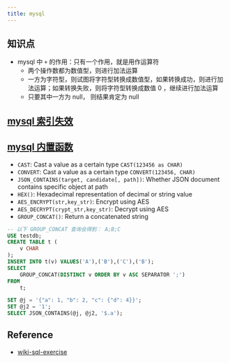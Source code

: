 ```yaml
---
title: mysql
---
```


## 知识点

- mysql 中 `+` 的作用：只有一个作用，就是用作运算符
    - 两个操作数都为数值型，则进行加法运算
    - 一方为字符型，则试图将字符型转换成数值型，如果转换成功，则进行加法运算；如果转换失败，则将字符型转换成数值 0 ，继续进行加法运算
    - 只要其中一方为 null， 则结果肯定为 null

## [mysql 索引失效](https://segmentfault.com/a/1190000021464570)

## [mysql 内置函数](https://dev.mysql.com/doc/refman/5.7/en/built-in-function-reference.html)

- `CAST`: Cast a value as a certain type   `CAST(123456 as CHAR)`
- `CONVERT`: Cast a value as a certain type `CONVERT(123456, CHAR)`
- `JSON_CONTAINS(target, candidate[, path])`: Whether JSON document contains specific object at path
- `HEX()`:	Hexadecimal representation of decimal or string value
- `AES_ENCRYPT(str,key_str)`:	Encrypt using AES
- `AES_DECRYPT(crypt_str,key_str)`: Decrypt using AES
- `GROUP_CONCAT()`:	Return a concatenated string
```sql
-- 以下 GROUP_CONCAT 查询会得到： A;B;C
USE testdb;
CREATE TABLE t (
    v CHAR
);
INSERT INTO t(v) VALUES('A'),('B'),('C'),('B');
SELECT 
    GROUP_CONCAT(DISTINCT v ORDER BY v ASC SEPARATOR ';')
FROM
    t;
```
```sql
SET @j = '{"a": 1, "b": 2, "c": {"d": 4}}';
SET @j2 = '1';
SELECT JSON_CONTAINS(@j, @j2, '$.a');
```

## Reference

- [wiki-sql-exercise](https://github.com/XD-DENG/SQL-exercise)
